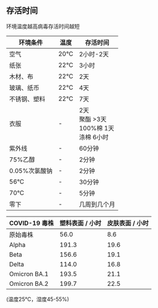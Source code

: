 ## 存活时间

环境温度越高病毒存活时间越短

| 环境条件 | 温度 | 存活时间 |
| --- | --- | --- |
| 空气 | 20°C | 2小时-2天 |
| 纸张 | 22°C | 3小时 |
| 木材、布 | 22°C | 2天 |
| 玻璃、纸币 | 22°C | 4天 |
| 不锈钢、塑料 | 22°C | 7天 |
| 衣服 | - | 2天<br>聚酯 >3天<br>100%棉 1天<br>涤棉 6小时 |
| 紫外线 | - | 60分钟 |
| 75%乙醇 | - | 2分钟 |
| 0.05%次氯酸钠 | - | 2分钟 |
| 56°C | - | 30分钟 |
| 70°C | - | 5分钟 |
| 零下 | - | 几周到几个月 |

| COVID-19 毒株 | 塑料表面 / 小时 |  皮肤表面 / 小时 |
| --- | --- | --- |
| 原始毒株 | 56.0 | 8.6 |
| Alpha | 191.3 | 19.6 |
| Beta | 156.6 | 19.1 |
| Delta | 114.0 | 16.8 |
| Omicron BA.1 | 193.5 | 21.1 |
| Omicron BA.2 | 199.7 | 22.5 |

(温度25℃，湿度45-55%)

